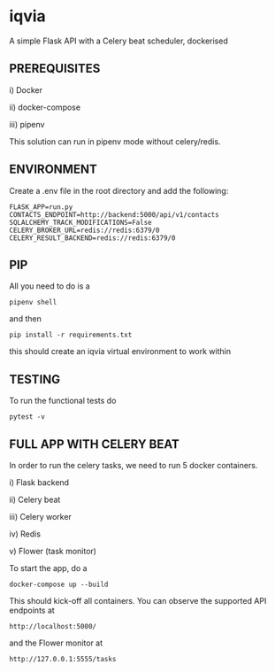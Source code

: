 # iqvia
A simple Flask API with a Celery beat scheduler, dockerised


PREREQUISITES
-------------
i) Docker

ii) docker-compose

iii) pipenv

This solution can run in pipenv mode without celery/redis.


ENVIRONMENT
-----------

Create a .env file in the root directory and add the following:

    FLASK_APP=run.py
    CONTACTS_ENDPOINT=http://backend:5000/api/v1/contacts
    SQLALCHEMY_TRACK_MODIFICATIONS=False
    CELERY_BROKER_URL=redis://redis:6379/0
    CELERY_RESULT_BACKEND=redis://redis:6379/0

PIP
---

All you need to do is a

    pipenv shell

and then

    pip install -r requirements.txt
  
this should create an iqvia virtual environment to work within

TESTING
-------

To run the functional tests do

    pytest -v

FULL APP WITH CELERY BEAT
-------------------------

In order to run the celery tasks, we need to run 5 docker containers.

i) Flask backend

ii) Celery beat

iii) Celery worker

iv) Redis

v) Flower (task monitor)

To start the app, do a

    docker-compose up --build
    
This should kick-off all containers. You can observe the supported API endpoints at

    http://localhost:5000/
    
and the Flower monitor at 

    http://127.0.0.1:5555/tasks
    
